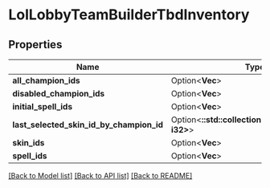 # LolLobbyTeamBuilderTbdInventory

## Properties

Name | Type | Description | Notes
------------ | ------------- | ------------- | -------------
**all_champion_ids** | Option<**Vec<i32>**> |  | [optional]
**disabled_champion_ids** | Option<**Vec<i32>**> |  | [optional]
**initial_spell_ids** | Option<**Vec<i32>**> |  | [optional]
**last_selected_skin_id_by_champion_id** | Option<**::std::collections::HashMap<String, i32>**> |  | [optional]
**skin_ids** | Option<**Vec<i32>**> |  | [optional]
**spell_ids** | Option<**Vec<i32>**> |  | [optional]

[[Back to Model list]](../README.md#documentation-for-models) [[Back to API list]](../README.md#documentation-for-api-endpoints) [[Back to README]](../README.md)


